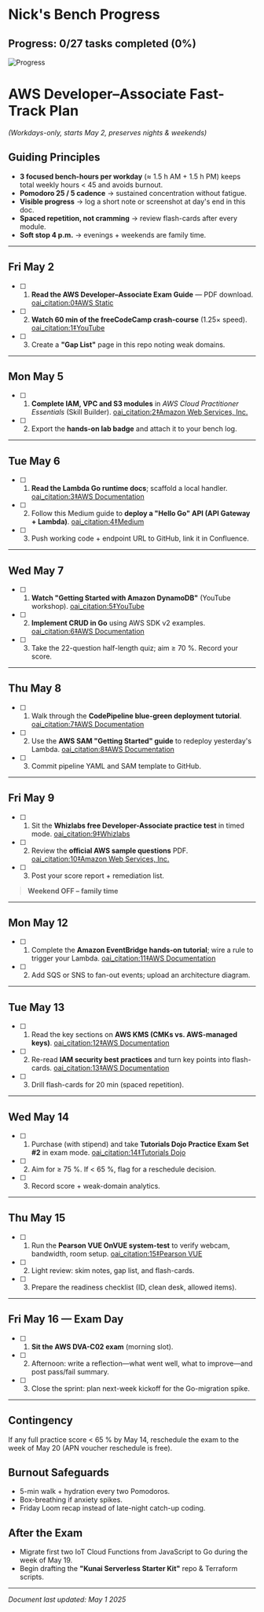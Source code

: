 # Nick's Bench Progress

## Progress: 0/27 tasks completed (0%)
<!-- Progress bar visual representation -->
![Progress](https://progress-bar.dev/0/?scale=100&width=300&color=2EA043&suffix=%)

# AWS Developer–Associate Fast-Track Plan  
*(Workdays-only, starts May 2, preserves nights & weekends)*  

## Guiding Principles  
- **3 focused bench-hours per workday** (≈ 1.5 h AM + 1.5 h PM) keeps total weekly hours < 45 and avoids burnout.  
- **Pomodoro 25 / 5 cadence** → sustained concentration without fatigue.  
- **Visible progress** → log a short note or screenshot at day's end in this doc.  
- **Spaced repetition, not cramming** → review flash-cards after every module.  
- **Soft stop 4 p.m.** → evenings + weekends are family time.

---

## Fri May 2  
- [ ] 1. **Read the AWS Developer–Associate Exam Guide** — PDF download.  [oai_citation:0‡AWS Static](https://d1.awsstatic.com/training-and-certification/docs-dev-associate/AWS-Certified-Developer-Associate_Exam-Guide.pdf?utm_source=chatgpt.com)  
- [ ] 2. **Watch 60 min of the freeCodeCamp crash-course** (1.25× speed).  [oai_citation:1‡YouTube](https://www.youtube.com/watch?v=RrKRN9zRBWs&utm_source=chatgpt.com)  
- [ ] 3. Create a **"Gap List"** page in this repo noting weak domains.

---

## Mon May 5  
- [ ] 1. **Complete IAM, VPC and S3 modules** in _AWS Cloud Practitioner Essentials_ (Skill Builder).  [oai_citation:2‡Amazon Web Services, Inc.](https://aws.amazon.com/partners/training/digital-courses/?utm_source=chatgpt.com)  
- [ ] 2. Export the **hands-on lab badge** and attach it to your bench log.

---

## Tue May 6  
- [ ] 1. **Read the Lambda Go runtime docs**; scaffold a local handler.  [oai_citation:3‡AWS Documentation](https://docs.aws.amazon.com/lambda/latest/dg/lambda-golang.html?utm_source=chatgpt.com)  
- [ ] 2. Follow this Medium guide to **deploy a "Hello Go" API (API Gateway + Lambda)**.  [oai_citation:4‡Medium](https://medium.com/%40hrshh17softdev/serverless-rest-apis-in-go-using-aws-api-gateway-lambda-dynamodb-cd04d938c421?utm_source=chatgpt.com)  
- [ ] 3. Push working code + endpoint URL to GitHub, link it in Confluence.

---

## Wed May 7  
- [ ] 1. **Watch "Getting Started with Amazon DynamoDB"** (YouTube workshop).  [oai_citation:5‡YouTube](https://www.youtube.com/watch?v=2k2GINpO308&utm_source=chatgpt.com)  
- [ ] 2. **Implement CRUD in Go** using AWS SDK v2 examples.  [oai_citation:6‡AWS Documentation](https://docs.aws.amazon.com/code-library/latest/ug/go_2_dynamodb_code_examples.html?utm_source=chatgpt.com)  
- [ ] 3. Take the 22-question half-length quiz; aim ≥ 70 %. Record your score.

---

## Thu May 8  
- [ ] 1. Walk through the **CodePipeline blue-green deployment tutorial**.  [oai_citation:7‡AWS Documentation](https://docs.aws.amazon.com/codepipeline/latest/userguide/action-reference-ECSbluegreen.html?utm_source=chatgpt.com)  
- [ ] 2. Use the **AWS SAM "Getting Started" guide** to redeploy yesterday's Lambda.  [oai_citation:8‡AWS Documentation](https://docs.aws.amazon.com/serverless-application-model/latest/developerguide/serverless-getting-started.html?utm_source=chatgpt.com)  
- [ ] 3. Commit pipeline YAML and SAM template to GitHub.

---

## Fri May 9  
- [ ] 1. Sit the **Whizlabs free Developer-Associate practice test** in timed mode.  [oai_citation:9‡Whizlabs](https://www.whizlabs.com/aws-developer-associate/?utm_source=chatgpt.com)  
- [ ] 2. Review the **official AWS sample questions** PDF.  [oai_citation:10‡Amazon Web Services, Inc.](https://aws.amazon.com/certification/certified-developer-associate/?utm_source=chatgpt.com)  
- [ ] 3. Post your score report + remediation list.

> **Weekend OFF – family time**

---

## Mon May 12  
- [ ] 1. Complete the **Amazon EventBridge hands-on tutorial**; wire a rule to trigger your Lambda.  [oai_citation:11‡AWS Documentation](https://docs.aws.amazon.com/eventbridge/latest/userguide/eb-tutorial.html?utm_source=chatgpt.com)  
- [ ] 2. Add SQS or SNS to fan-out events; upload an architecture diagram.

---

## Tue May 13  
- [ ] 1. Read the key sections on **AWS KMS (CMKs vs. AWS-managed keys)**.  [oai_citation:12‡AWS Documentation](https://docs.aws.amazon.com/kms/latest/developerguide/overview.html?utm_source=chatgpt.com)  
- [ ] 2. Re-read **IAM security best practices** and turn key points into flash-cards.  [oai_citation:13‡AWS Documentation](https://docs.aws.amazon.com/IAM/latest/UserGuide/best-practices.html?utm_source=chatgpt.com)  
- [ ] 3. Drill flash-cards for 20 min (spaced repetition).

---

## Wed May 14  
- [ ] 1. Purchase (with stipend) and take **Tutorials Dojo Practice Exam Set #2** in exam mode.  [oai_citation:14‡Tutorials Dojo](https://tutorialsdojo.com/courses/aws-certified-developer-associate-practice-exams/?utm_source=chatgpt.com)  
- [ ] 2. Aim for ≥ 75 %. If < 65 %, flag for a reschedule decision.  
- [ ] 3. Record score + weak-domain analytics.

---

## Thu May 15  
- [ ] 1. Run the **Pearson VUE OnVUE system-test** to verify webcam, bandwidth, room setup.  [oai_citation:15‡Pearson VUE](https://www.pearsonvue.com/us/en/test-takers/onvue-online-proctoring.html?utm_source=chatgpt.com)  
- [ ] 2. Light review: skim notes, gap list, and flash-cards.  
- [ ] 3. Prepare the readiness checklist (ID, clean desk, allowed items).

---

## Fri May 16 — **Exam Day**  
- [ ] 1. **Sit the AWS DVA-C02 exam** (morning slot).  
- [ ] 2. Afternoon: write a reflection—what went well, what to improve—and post pass/fail summary.  
- [ ] 3. Close the sprint: plan next-week kickoff for the Go-migration spike.

---

## Contingency  
If any full practice score < 65 % by May 14, reschedule the exam to the week of May 20 (APN voucher reschedule is free).

## Burnout Safeguards  
- 5-min walk + hydration every two Pomodoros.  
- Box-breathing if anxiety spikes.  
- Friday Loom recap instead of late-night catch-up coding.

## After the Exam  
- Migrate first two IoT Cloud Functions from JavaScript to Go during the week of May 19.  
- Begin drafting the **"Kunai Serverless Starter Kit"** repo & Terraform scripts.

---
*Document last updated: May 1 2025*